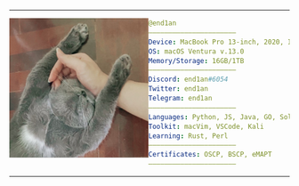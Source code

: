 <hr>
<img align="left" src="cat.png" width="250" /> 

```yaml
@end1an
——————————————————————
Device: MacBook Pro 13-inch, 2020, Intel
OS: macOS Ventura v.13.0
Memory/Storage: 16GB/1TB
——————————————————————
Discord: end1an#6054
Twitter: end1an
Telegram: end1an
——————————————————————
Languages: Python, JS, Java, GO, Solidity, C, C#
Toolkit: macVim, VSCode, Kali
Learning: Rust, Perl
——————————————————————
Certificates: OSCP, BSCP, eMAPT
——————————————————————
```

<hr>
